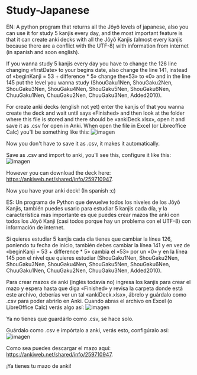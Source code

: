 # Study-Japanese
EN:
A python program that returns all the Jôyô levels of japanese, also you can use it for study 5 kanjis every day, and the most important feature is that it can create anki decks with all the Jôyô Kanjis (almost every kanjis because there are a conflict with the UTF-8) with information from internet (in spanish and soon english).

If you wanna study 5 kanjis every day you have to change the 126 line changing «firstDate» to your begins date, also change the line 141, instead of «beginKanji = 53 + difference * 5» change the«53» to «0» and in the line 145 put the level you wanna study (ShouGaku1Nen, ShouGaku2Nen, ShouGaku3Nen, ShouGaku4Nen, ShouGaku5Nen, ShouGaku6Nen, ChuuGaku1Nen, ChuuGaku2Nen, ChuuGaku3Nen, Added2010).


For create anki decks (english not yet) enter the kanjis of that you wanna create the deck and wait until says «Finished» and then look at the folder where this file is stored and there should be «ankiDeck.xlsx», open it and save it as .csv for open in Anki.
When open the file in Excel (or Libreoffice Calc) you'll be something like this: 
![imagen](https://user-images.githubusercontent.com/79225325/114454212-f821c480-9b9f-11eb-88b3-0c8edff90f62.png)

Now you don't have to save it as .csv, it makes it automatically.

Save as .csv and import to anki, you'll see this, configure it like this:
![imagen](https://user-images.githubusercontent.com/79225325/114454951-c9581e00-9ba0-11eb-9796-2f1ff970fd97.png)

However you can download the deck here: https://ankiweb.net/shared/info/259710947.

Now you have your anki deck! (In spanish :c)

ES:
Un programa de Python que devuelve todos los niveles de los Jôyô Kanjis, también puedes usarlo para estudiar 5 kanjis cada día, y la característica más importante es que puedes crear mazos the anki con todos los Jôyô Kanji (casi todos porque hay un problema con el UTF-8) con información de internet.

Si quieres estudiar 5 kanjis cada día tienes que cambiar la línea 126, poniendo tu fecha de inicio, también debes cambiar la línea 141 y en vez de «beginKanji = 53 + difference * 5» cambia el «53» por un «0» y en la línea 145 pon el nivel que quieres estudiar (ShouGaku1Nen, ShouGaku2Nen, ShouGaku3Nen, ShouGaku4Nen, ShouGaku5Nen, ShouGaku6Nen, ChuuGaku1Nen, ChuuGaku2Nen, ChuuGaku3Nen, Added2010).

Para crear mazos de anki (inglés todavía no) ingresa los kanjis para crear el mazo y espera hasta que diga «Finished» y revisa la carpeta donde está este archivo, deberías ver un tal «ankiDeck.xlsx», ábrelo y guárdalo como .csv para poder abrirlo en Anki.
Cuando abras el archivo en Excel (o LibreOffice Calc) verás algo así:
![imagen](https://user-images.githubusercontent.com/79225325/114455563-88143e00-9ba1-11eb-8f3c-97562be65855.png)

Ya no tienes que guardárlo como .csv, se hace solo.

Guárdalo como .csv e impórtalo a anki, verás esto, configúralo así:
![imagen](https://user-images.githubusercontent.com/79225325/114456078-125ca200-9ba2-11eb-979e-50ae4b7d25fe.png)

Como sea puedes descargar el mazo aquí: https://ankiweb.net/shared/info/259710947.

¡Ya tienes tu mazo de anki!


